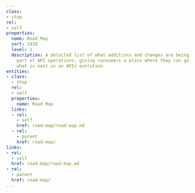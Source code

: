 ```yaml
---
class:
- stop
rel:
- self
properties:
  name: Road Map
  sort: 1939
  level: 1
  description: A detailed list of what additions and changes are being planned as
    part of API operations, giving consumers a place where they can go learn about
    what is next in an APIs evolution.
entities:
- class:
  - stop
  rel:
  - self
  properties:
    name: Road Map
  links:
  - rel:
    - self
    href: road-map/road-map.md
  - rel:
    - parent
    href: road-map/
links:
- rel:
  - self
  href: road-map/road-map.md
- rel:
  - parent
  href: road-map/
...
```

